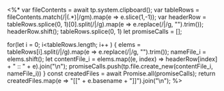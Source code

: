 <%*
var fileContents = await tp.system.clipboard();
var tableRows = fileContents.match(/\|(.*)\|/gm).map(e => e.slice(1,-1)); 
var headerRow = tableRows.splice(0, 1)[0].split(/\|/g).map(e => e.replace(/\|/g, "").trim());
headerRow.shift();
tableRows.splice(0, 1)
let promiseCalls = [];

for(let i = 0; i<tableRows.length; i++ ) {
    elems = tableRows[i].split(/\|/g).map(e => e.replace(/\|/g, "").trim()); 
    nameFile_i = elems.shift();
    let contentFile_i = elems.map((e, index) => headerRow[index] + " :: " + e).join("\n");
    promiseCalls.push(tp.file.create_new(contentFile_i, nameFile_i))
}
const createdFiles = await Promise.all(promiseCalls);
return createdFiles.map(e => "[[" + e.basename + "]]").join("\n");
%>